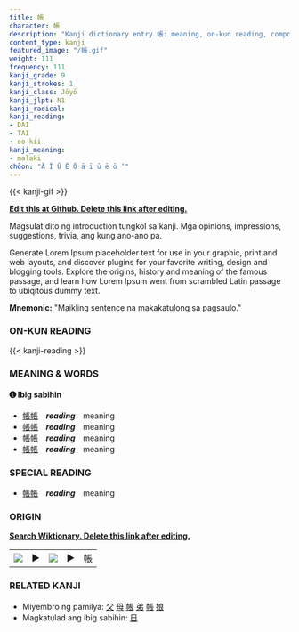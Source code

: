 ```yaml
---
title: 帳
character: 帳
description: "Kanji dictionary entry 帳: meaning, on-kun reading, compounds, origin, related kanji"
content_type: kanji
featured_image: "/帳.gif"
weight: 111
frequency: 111
kanji_grade: 9
kanji_strokes: 1
kanji_class: Jōyō
kanji_jlpt: N1
kanji_radical: 
kanji_reading: 
- DAI
- TAI
- oo-kii
kanji_meaning:
- malaki
chōon: "Ā Ī Ū Ē Ō ā ī ū ē ō ’"
---
```

[//]: # (Don't edit the line below. Kanji animated GIF code is automatically generated.)
{{< kanji-gif >}}

[//]: # (Edit below this line.)

**[Edit this at Github. Delete this link after editing.](https://github.com/tim0g/tim/tree/main/content/kanji/帳/index.md)**

Magsulat dito ng introduction tungkol sa kanji. Mga opinions, impressions, suggestions, trivia, ang kung ano-ano pa.

Generate Lorem Ipsum placeholder text for use in your graphic, print and web layouts, and discover plugins for your favorite writing, design and blogging tools. Explore the origins, history and meaning of the famous passage, and learn how Lorem Ipsum went from scrambled Latin passage to ubiqitous dummy text.
 
**Mnemonic:** "Maikling sentence na makakatulong sa pagsaulo."

### ON-KUN READING

[//]: # (Don't edit the line below. ON-KUN READING code is automatically generated.)
{{< kanji-reading >}}

### MEANING & WORDS

#### ➊ **Ibig sabihin**
  - [帳](../帳)[帳](../帳)　***reading***　meaning
  - [帳](../帳)[帳](../帳)　***reading***　meaning
  - [帳](../帳)[帳](../帳)　***reading***　meaning
  - [帳](../帳)[帳](../帳)　***reading***　meaning

### SPECIAL READING
  - [帳](../帳)[帳](../帳)　***reading***　meaning

### ORIGIN

**[Search Wiktionary. Delete this link after editing.](https://wiktionary.org/wiki/帳)**
<table class="kanji-table"><tr><td>
<img src="60px-帳-bronze.svg.png">
</td><td>▶</td><td>
<img src="60px-帳-oracle.svg.png">
</td><td>▶</td>
<td class="kanji-origin">帳</td>
</tr></table>

### RELATED KANJI
- Miyembro ng pamilya: [父](../父) [母](../母) [帳](../帳) [弟](../弟) [帳](../帳) [娘](../娘)
- Magkatulad ang ibig sabihin: [日](../日)
